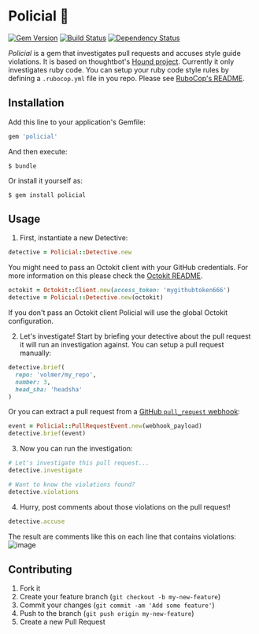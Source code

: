 # Policial :cop:

[![Gem Version](https://badge.fury.io/rb/policial.svg)](http://badge.fury.io/rb/policial)
[![Build Status](https://travis-ci.org/volmer/policial.svg)](https://travis-ci.org/volmer/policial)
[![Dependency Status](https://gemnasium.com/volmer/policial.svg)](https://gemnasium.com/volmer/policial)

*Policial* is a gem that investigates pull requests and accuses style guide
violations. It is based on thoughtbot's
[Hound project](https://github.com/thoughtbot/hound).
Currently it only investigates ruby code. You can setup your ruby code style
rules by defining a `.rubocop.yml` file in you repo. Please see
[RuboCop's README](https://github.com/bbatsov/rubocop).

## Installation

Add this line to your application's Gemfile:

```ruby
gem 'policial'
```

And then execute:

    $ bundle

Or install it yourself as:

    $ gem install policial

## Usage

1. First, instantiate a new Detective:
  ```ruby
  detective = Policial::Detective.new
  ```

  You might need to pass an Octokit client with your GitHub credentials.
  For more information on this please check the
  [Octokit README](https://github.com/octokit/octokit.rb).

  ```ruby
  octokit = Octokit::Client.new(access_token: 'mygithubtoken666')
  detective = Policial::Detective.new(octokit)
  ```
  If you don't pass an Octokit client Policial will use the global Octokit
  configuration.

2. Let's investigate! Start by briefing your detective about the pull request it
  will run an investigation against. You can setup a pull request manually:

  ```ruby
  detective.brief(
    repo: 'volmer/my_repo',
    number: 3,
    head_sha: 'headsha'
  )
  ```

  Or you can extract a pull request from a
  [GitHub `pull_request` webhook](https://developer.github.com/webhooks):

  ```ruby
  event = Policial::PullRequestEvent.new(webhook_payload)
  detective.brief(event)
  ```

3. Now you can run the investigation:

  ```ruby
  # Let's investigate this pull request...
  detective.investigate

  # Want to know the violations found?
  detective.violations
  ```

4. Hurry, post comments about those violations on the pull request!
  ```ruby
  detective.accuse
  ```
  The result are comments like this on each line that contains violations:
  ![image](https://cloud.githubusercontent.com/assets/301187/5545861/d5c3da76-8afe-11e4-8c15-341b01f3b820.png)

## Contributing

1. Fork it
2. Create your feature branch (`git checkout -b my-new-feature`)
3. Commit your changes (`git commit -am 'Add some feature'`)
4. Push to the branch (`git push origin my-new-feature`)
5. Create a new Pull Request
